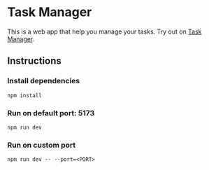 # Task Manager

This is a web app that help you manage your tasks. Try out on [Task Manager](http://task-manager.krissolui.com/).

## Instructions

### Install dependencies

```
npm install
```

### Run on default port: 5173

```
npm run dev
```

### Run on custom port

```
npm run dev -- --port=<PORT>
```
